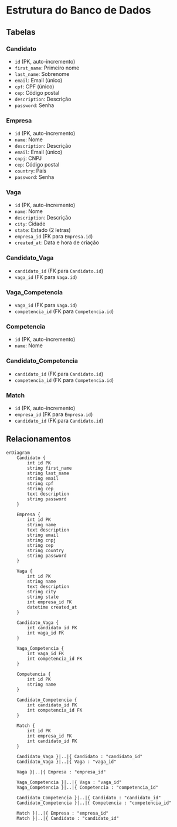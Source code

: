# Estrutura do Banco de Dados

## Tabelas

### Candidato
- `id` (PK, auto-incremento)
- `first_name`: Primeiro nome
- `last_name`: Sobrenome
- `email`: Email (único)
- `cpf`: CPF (único)
- `cep`: Código postal
- `description`: Descrição
- `password`: Senha

### Empresa
- `id` (PK, auto-incremento)
- `name`: Nome
- `description`: Descrição
- `email`: Email (único)
- `cnpj`: CNPJ
- `cep`: Código postal
- `country`: País
- `password`: Senha

### Vaga
- `id` (PK, auto-incremento)
- `name`: Nome
- `description`: Descrição
- `city`: Cidade
- `state`: Estado (2 letras)
- `empresa_id` (FK para `Empresa.id`)
- `created_at`: Data e hora de criação

### Candidato_Vaga
- `candidato_id` (FK para `Candidato.id`)
- `vaga_id` (FK para `Vaga.id`)

### Vaga_Competencia
- `vaga_id` (FK para `Vaga.id`)
- `competencia_id` (FK para `Competencia.id`)

### Competencia
- `id` (PK, auto-incremento)
- `name`: Nome

### Candidato_Competencia
- `candidato_id` (FK para `Candidato.id`)
- `competencia_id` (FK para `Competencia.id`)

### Match
- `id` (PK, auto-incremento)
- `empresa_id` (FK para `Empresa.id`)
- `candidato_id` (FK para `Candidato.id`)


## Relacionamentos

```mermaid
erDiagram
    Candidato {
        int id PK
        string first_name
        string last_name
        string email
        string cpf
        string cep
        text description
        string password
    }
    
    Empresa {
        int id PK
        string name
        text description
        string email
        string cnpj
        string cep
        string country
        string password
    }
    
    Vaga {
        int id PK
        string name
        text description
        string city
        string state
        int empresa_id FK
        datetime created_at
    }
    
    Candidato_Vaga {
        int candidato_id FK
        int vaga_id FK
    }
    
    Vaga_Competencia {
        int vaga_id FK
        int competencia_id FK
    }
    
    Competencia {
        int id PK
        string name
    }
    
    Candidato_Competencia {
        int candidato_id FK
        int competencia_id FK
    }
    
    Match {
        int id PK
        int empresa_id FK
        int candidato_id FK
    }
    
    Candidato_Vaga }|..|{ Candidato : "candidato_id"
    Candidato_Vaga }|..|{ Vaga : "vaga_id"
    
    Vaga }|..|{ Empresa : "empresa_id"
    
    Vaga_Competencia }|..|{ Vaga : "vaga_id"
    Vaga_Competencia }|..|{ Competencia : "competencia_id"
    
    Candidato_Competencia }|..|{ Candidato : "candidato_id"
    Candidato_Competencia }|..|{ Competencia : "competencia_id"
    
    Match }|..|{ Empresa : "empresa_id"
    Match }|..|{ Candidato : "candidato_id"
